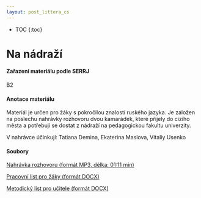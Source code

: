 ```yaml
---
layout: post_littera_cs
---
```

* TOC
{:toc}

# Na nádraží

#### Zařazení materiálu podle SERRJ

B2

#### Anotace materiálu

Materiál je určen pro žáky s pokročilou znalostí ruského jazyka. Je založen na poslechu nahrávky rozhovoru dvou kamarádek, které přijely do cizího města a potřebují se dostat z nádraží na pedagogickou fakultu univerzity.

V nahrávce účinkují: Tatiana Demina, Ekaterina Maslova, Vitaliy Usenko

#### Soubory

[Nahrávka rozhovoru (formát MP3, délka: 01:11 min)](/cs/littera/rustina/materialy/16_Na_nadrazi.mp3)

[Pracovní list pro žáky (formát DOCX)](/cs/littera/rustina/materialy/zaci/poslech/16_Na_nadrazi_B2.docx)

[Metodický list pro učitele (formát DOCX)](/cs/littera/rustina/materialy/metodika/16_Na_nadrazi_metodika.docx)  